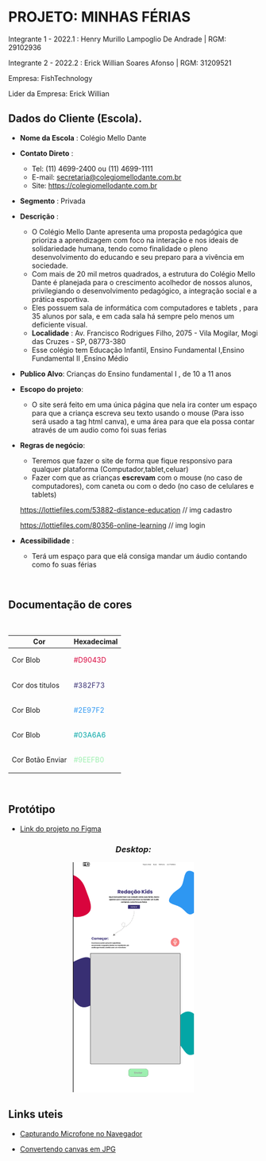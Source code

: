 # **PROJETO: MINHAS FÉRIAS**

Integrante 1 - 2022.1 : Henry Murillo Lampoglio De Andrade | RGM: 29102936

Integrante 2 - 2022.2 : Erick Willian Soares Afonso | RGM: 31209521


Empresa: FishTechnology

Lider da Empresa: Erick Willian


## Dados do Cliente (Escola).

- **Nome da Escola** : Colégio Mello Dante
- **Contato Direto** : 
    - Tel: (11) 4699-2400 ou (11) 4699-1111
    - E-mail: secretaria@colegiomellodante.com.br
    - Site: https://colegiomellodante.com.br
- **Segmento** : Privada
- **Descrição** : 
    - O Colégio Mello Dante apresenta uma proposta pedagógica que prioriza a aprendizagem com foco na interação e nos ideais de solidariedade humana, tendo como finalidade o pleno desenvolvimento do educando e seu preparo para a vivência em sociedade.
    - Com mais de 20 mil metros quadrados, a estrutura do Colégio Mello Dante é planejada para o crescimento acolhedor de nossos alunos, privilegiando o desenvolvimento pedagógico, a integração social e a prática esportiva.
    - Eles possuem sala de informática com computadores e tablets , para 35 alunos por sala, e em cada sala há sempre pelo menos um deficiente visual.
    - **Localidade** : Av. Francisco Rodrigues Filho, 2075 - Vila Mogilar, Mogi das Cruzes - SP, 08773-380
    - Esse colégio tem Educação Infantil, Ensino Fundamental I,Ensino Fundamental II ,Ensino Médio
- **Publico Alvo**: Crianças do Ensino fundamental I , de 10 a 11 anos
- **Escopo do projeto**:
    - O site será feito em uma única página que nela ira conter um espaço para que a criança escreva seu texto usando o mouse (Para isso será usado a tag html canva), e uma área para que ela possa contar através de um audio como foi suas ferias
- **Regras de negócio**: 
    - Teremos que fazer o site de forma que fique responsivo para qualquer plataforma (Computador,tablet,celuar)
    - Fazer com que as crianças **escrevam** com o mouse (no caso de computadores), com caneta ou com o dedo (no caso de celulares e tablets) 
    
    
    https://lottiefiles.com/53882-distance-education // img cadastro
    
    
    https://lottiefiles.com/80356-online-learning // img login
    
- **Acessibilidade** :
    - Terá um espaço para que elá consiga mandar um áudio contando como fo suas férias

<br>

## **Documentação de cores**

<br>

| Cor               | Hexadecimal                                                |
| ----------------- | ---------------------------------------------------------------- |
| Cor Blob      |<p style="color:#D9043D">#D9043D</p>|
| Cor dos titulos       | <p style="color:#382F73"> #382F73</p>  |
| Cor Blob       |<p style="color:#2E97F2">#2E97F2</p> |
| Cor Blob       | <p style="color:#03A6A6">#03A6A6</p>|
| Cor Botão Enviar      | <p style="color:#9EEFB0 ">#9EEFB0 </p>|

<br>

## **Protótipo**
- [Link do projeto no Figma](https://www.figma.com/file/IVvamm0gLFct9G2DUKlKim/Redação-Kids?node-id=0%3A1)



<div align="center" >

### ***Desktop:***

<img src="./src/img/screenshot/Desktop.png" >

</div>


## Links uteis

- [Capturando Microfone no Navegador](https://www.youtube.com/watch?v=80giIJkO5V8)

- [Convertendo canvas em JPG](https://www.youtube.com/watch?v=YoVJWZrS2WU)
    
